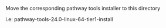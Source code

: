 Move the corresponding pathway tools installer to this directory

i.e:
  pathway-tools-24.0-linux-64-tier1-install